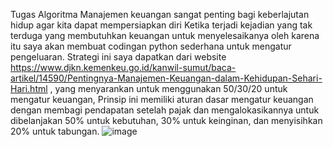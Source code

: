 Tugas Algoritma
Manajemen keuangan sangat penting bagi keberlajutan hidup agar kita dapat mempersiapkan diri 
Ketika terjadi kejadian yang tak terduga yang membutuhkan keuangan untuk menyelesaikanya 
oleh karena itu saya akan membuat codingan python sederhana untuk mengatur pengeluaran.
Strategi ini saya dapatkan dari website https://www.djkn.kemenkeu.go.id/kanwil-sumut/baca-artikel/14590/Pentingnya-Manajemen-Keuangan-dalam-Kehidupan-Sehari-Hari.html ,
yang menyarankan untuk menggunakan 50/30/20 untuk mengatur keuangan, Prinsip ini memiliki aturan dasar mengatur keuangan dengan membagi pendapatan setelah pajak dan mengalokasikannya untuk dibelanjakan 50% untuk kebutuhan, 30% untuk keinginan, dan menyisihkan 20% untuk tabungan.
 ![image](https://github.com/Kotsuke/Studi-Kasus/assets/145647099/4ad145a3-c51b-40c9-bc03-ac8e586891a8)

